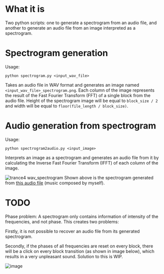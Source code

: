 # What it is
Two python scripts: one to generate a spectrogram from an audio file, and another to generate an audio file from an image interpreted as a spectrogram.

# Spectrogram generation
Usage:
```
python spectrogram.py <input_wav_file>
```

Takes an audio file in WAV format and generates an image named `<input_wav_file>_spectrogram.png`. Each column of the image represents the result of the Fast Fourier Transform (FFT) of a single block from the audio file.
Height of the spectrogram image will be equal to `block_size / 2` and width will be equal to `floor(file_length / block_size)`.

# Audio generation from spectrogram

Usage:
```
python spectrogram2audio.py <input_image>
```
Interprets an image as a spectrogram and generates an audio file from it by calculating the Inverse Fast Fourier Transform (IFFT) of each column of the image.


![trance4 wav_spectrogram](https://github.com/akpizutti/spectrogram/assets/91564888/3324c3b2-3668-4c41-ae81-468ff4ef36c1)
Shown above is the spectrogram generated from [this audio file](https://drive.google.com/file/d/1Q8v6mDBkJEoBS7pD9hH4t_C0DbhDrdve/view?usp=sharing) (music composed by myself).




# TODO

Phase problem: A spectrogram only contains information of intensity of the frequencies, and not phase. 
This creates two problems: 

Firstly, it is not possible to recover an audio file from its generated spectrogram. 

Secondly, if the phases of all frequencies are reset on every block, there will be a click on every block transition (as shown in image below), which results in a very unpleasant sound. Solution to this is WIP.

![image](https://github.com/akpizutti/spectrogram/assets/91564888/62c0eb2a-6a73-44ed-a9c6-6c04e48b4acc)
